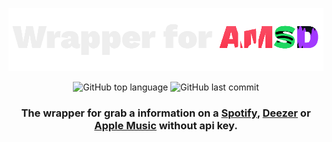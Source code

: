 <div align=center>

![logo_amsd_1920x1080](https://github.com/writedev/Wrapper-for-AMSD/blob/main/assets/Nouveau%20projet.png?raw=true)

![GitHub top language](https://img.shields.io/github/languages/top/writedev/Wrapper-for-AMSD?style=for-the-badge&logo=python)
![GitHub last commit](https://img.shields.io/github/last-commit/writedev/Wrapper-for-AMSD?style=for-the-badge)

### The wrapper for grab a information on a [Spotify](https://open.spotify.com), [Deezer](https://www.deezer.com) or [Apple Music](https://music.apple.com) without api key.

</div>
